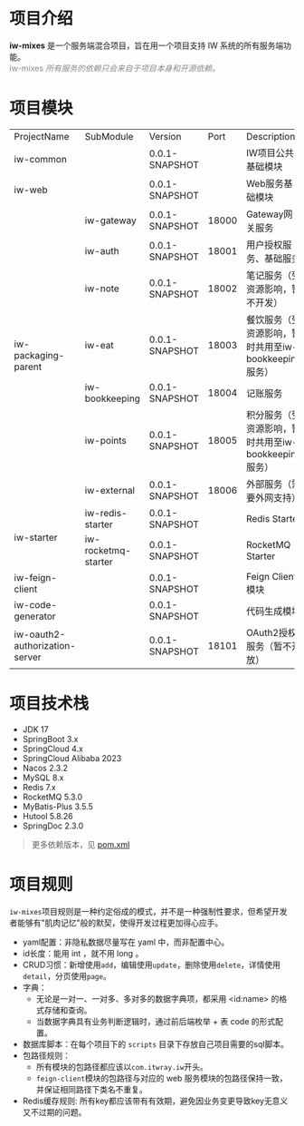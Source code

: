 # 项目介绍

**iw-mixes** 是一个服务端混合项目，旨在用一个项目支持 IW 系统的所有服务端功能。<br/>
<span style="color:#888888;font-size:14px">iw-mixes *所有服务的依赖只会来自于项目本身和开源依赖。*</span>

# 项目模块

<table>
<tr><td>ProjectName</td><td>SubModule</td><td>Version</td><td>Port</td><td>Description</td></tr>
<tr>
    <td>iw-common</td>
    <td></td>
    <td>0.0.1-SNAPSHOT</td>
    <td></td>
    <td>IW项目公共基础模块</td>
</tr>
<tr>
    <td>iw-web</td>
    <td></td>
    <td>0.0.1-SNAPSHOT</td>
    <td></td>
    <td>Web服务基础模块</td>
</tr>

<tr>
    <td rowspan="7">iw-packaging-parent</td>
    <td>iw-gateway</td>
    <td>0.0.1-SNAPSHOT</td>
    <td>18000</td>
    <td>Gateway网关服务</td>
</tr>
<tr>
    <td>iw-auth</td>
    <td>0.0.1-SNAPSHOT</td>
    <td>18001</td>
    <td>用户授权服务、基础服务</td>
</tr>
<tr>
    <td>iw-note</td>
    <td>0.0.1-SNAPSHOT</td>
    <td>18002</td>
    <td>笔记服务（受资源影响，暂不开发）</td>
</tr>
<tr>
    <td>iw-eat</td>
    <td>0.0.1-SNAPSHOT</td>
    <td>18003</td>
    <td>餐饮服务（受资源影响，暂时共用至iw-bookkeeping服务）</td>
</tr>
<tr>
    <td>iw-bookkeeping</td>
    <td>0.0.1-SNAPSHOT</td>
    <td>18004</td>
    <td>记账服务</td>
</tr>
<tr>
    <td>iw-points</td>
    <td>0.0.1-SNAPSHOT</td>
    <td>18005</td>
    <td>积分服务（受资源影响，暂时共用至iw-bookkeeping服务）</td>
</tr>
<tr>
    <td>iw-external</td>
    <td>0.0.1-SNAPSHOT</td>
    <td>18006</td>
    <td>外部服务（需要外网支持）</td>
</tr>

<tr>
    <td rowspan="2">iw-starter</td>
    <td>iw-redis-starter</td>
    <td>0.0.1-SNAPSHOT</td>
    <td></td>
    <td>Redis Starter</td>
</tr>
<tr>
    <td>iw-rocketmq-starter</td>
    <td>0.0.1-SNAPSHOT</td>
    <td></td>
    <td>RocketMQ Starter</td>
</tr>

<tr>
    <td>iw-feign-client</td>
    <td></td>
    <td>0.0.1-SNAPSHOT</td>
    <td></td>
    <td>Feign Client模块</td>
</tr>

<tr>
    <td>iw-code-generator</td>
    <td></td>
    <td>0.0.1-SNAPSHOT</td>
    <td></td>
    <td>代码生成模块</td>
</tr>

<tr>
    <td>iw-oauth2-authorization-server</td>
    <td></td>
    <td>0.0.1-SNAPSHOT</td>
    <td>18101</td>
    <td>OAuth2授权服务（暂不开放）</td>
</tr>
</table>

# 项目技术栈
* JDK 17
* SpringBoot 3.x
* SpringCloud 4.x
* SpringCloud Alibaba 2023
* Nacos 2.3.2
* MySQL 8.x
* Redis 7.x
* RocketMQ 5.3.0
* MyBatis-Plus 3.5.5
* Hutool 5.8.26
* SpringDoc 2.3.0

> 更多依赖版本，见 [pom.xml](https://github.com/wangfarui/iw-mixes/blob/main/pom.xml)

# 项目规则

`iw-mixes`项目规则是一种约定俗成的模式，并不是一种强制性要求，但希望开发者能够有"肌肉记忆"般的默契，使得开发过程更加得心应手。

* yaml配置：非隐私数据尽量写在 yaml 中，而非配置中心。
* id长度：能用 int ，就不用 long 。
* CRUD习惯：新增使用`add`，编辑使用`update`，删除使用`delete`，详情使用`detail`，分页使用`page`。
* 字典：
    * 无论是一对一、一对多、多对多的数据字典项，都采用 \<id:name\> 的格式存储和查询。
    * 当数据字典具有业务判断逻辑时，通过前后端枚举 + 表 code 的形式配置。
* 数据库脚本：在每个项目下的 `scripts` 目录下存放自己项目需要的sql脚本。
* 包路径规则：
    * 所有模块的包路径都应该以`com.itwray.iw`开头。
    * `feign-client`模块的包路径与对应的 web 服务模块的包路径保持一致，并保证相同路径下类名不重复。
* Redis缓存规则: 所有key都应该带有有效期，避免因业务变更导致key无意义又不过期的问题。